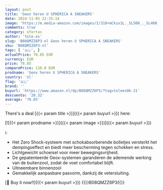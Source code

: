 ```yaml
---
layout: post
title: 'Geox heren U SPHERICA A SNEAKERS'
date: 2024-11-05 22:35:14
image: 'https://m.media-amazon.com/images/I/318+mCkzx1L._SL500_._SL400_.jpg'
comments: true
category: ofertas
author: 'tole.es'
slug: 'B08QMZZ6P3-nl Geox heren U SPHERICA A SNEAKERS'
sku: 'B08QMZZ6P3-nl'
tags: [ '🇳🇱', ]
actualPrice: 78.85 EUR
currency: EUR
price: 78.85
comparePrice: 110.0 EUR
prodname: 'Geox heren U SPHERICA A SNEAKERS'
country: 'nl'
flag: '🇳🇱'
brand: ''
buyurl: 'https://www.amazon.nl/dp/B08QMZZ6P3/?tag=tolees0b-21'
descuento: '28.32'
average: '78.85'
---
```


There's a deal [{{< param title >}}]({{< param buyurl >}})  here:

[![{{< param prodname >}}]({{< param image >}})]({{< param buyurl >}})

ℹ️:

- Het Zero Shock-systeem met schokabsorberende bolletjes versterkt het dempingseffect en biedt meer bescherming tegen schokken en stress.
- Lichtgewicht schoeisel voor meer bewegingsvrijheid.
- De gepatenteerde Geox-systemen garanderen de ademende werking van de buitenzool, zodat de voet comfortabel blijft.
- Uitneembare binnenzool
- Gemakkelijk aanpasbare pasvorm, dankzij de vetersluiting.

[🛒 Buy it now!!]({{< param buyurl >}})
{{<world>}}B08QMZZ6P3{{</world>}}
